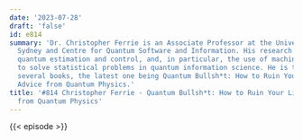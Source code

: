 ```yaml
---
date: '2023-07-28'
draft: 'false'
id: e814
summary: 'Dr. Christopher Ferrie is an Associate Professor at the University of Technology
  Sydney and Centre for Quantum Software and Information. His research interests include
  quantum estimation and control, and, in particular, the use of machine learning
  to solve statistical problems in quantum information science. He is the author of
  several books, the latest one being Quantum Bullsh*t: How to Ruin Your Life with
  Advice from Quantum Physics.'
title: '#814 Christopher Ferrie - Quantum Bullsh*t: How to Ruin Your Life with Advice
  from Quantum Physics'
---
```

{{< episode >}}

